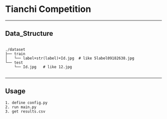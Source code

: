 
# Tianchi Competition

---

## Data_Structure

```

./dataset
├── train 
│   └── label+str(label)+Id.jpg  # like 5label09182638.jpg
└── test
    └── Id.jpg   # like 12.jpg
    
```

---

## Usage

    1. define config.py
    2. run main.py
    3. get results.csv